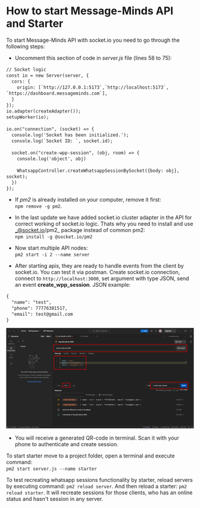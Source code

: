 # How to start Message-Minds API and Starter
To start Message-Minds API with socket.io you need to go through the following steps:

- Uncomment this section of code in _server.js_ file (lines 58 to 75):   
```
// Socket logic
const io = new Server(server, {
  cors: {
    origin: [`http://127.0.0.1:5173`,`http://localhost:5173`, `https://dashboard.messageminds.com`],
  }
});
io.adapter(createAdapter());
setupWorker(io);

io.on("connection", (socket) => {
  console.log('Socket has been initialized.');
  console.log(`Socket ID: `, socket.id);
  
  socket.on("create-wpp-session", (obj, room) => {
    console.log('object', obj)
   
    WhatsappController.createWhatsappSessionBySocket({body: obj}, socket);
  })
});
```
- If _pm2_ is already installed on your computer, remove it first:  
`npm remove -g pm2`.

- In the last update we have added socket.io cluster adapter in the API for correct working of socket.io logic. Thats why you need to install and use _@socket.io/pm2_ package instead of common pm2:  
 `npm install -g @socket.io/pm2`
- Now start multiple API nodes:   
  `pm2 start -i 2 --name server`
- After starting apis, they are ready to handle events from the client by socket.io. You can test it via postman. Create socket.io connection, connect to `http://localhost:3000`, set argument with type JSON, send an event __create_wpp_session__. JSON example:  
```
{
  "name": "test",
  "phone": 77776381517,
  "email": test@gmail.com
}
```
![postman_1](https://github.com/Saveliy113/message_minds_instruction/blob/master/screenshots/instr1.jpg)   
- You will receive a generated QR-code in terminal. Scan it with your phone to authenticate and create session.

To start starter move to a project folder, open a terminal and execute command:  
`pm2 start server.js --name starter`

To test recreating whatsapp sessions functionality by starter, reload servers by executing command: `pm2 reload server`. And then reload a starter: `pm2 reload starter`. It will recreate sessions for those clients, who has an online status and hasn't session in any server.
